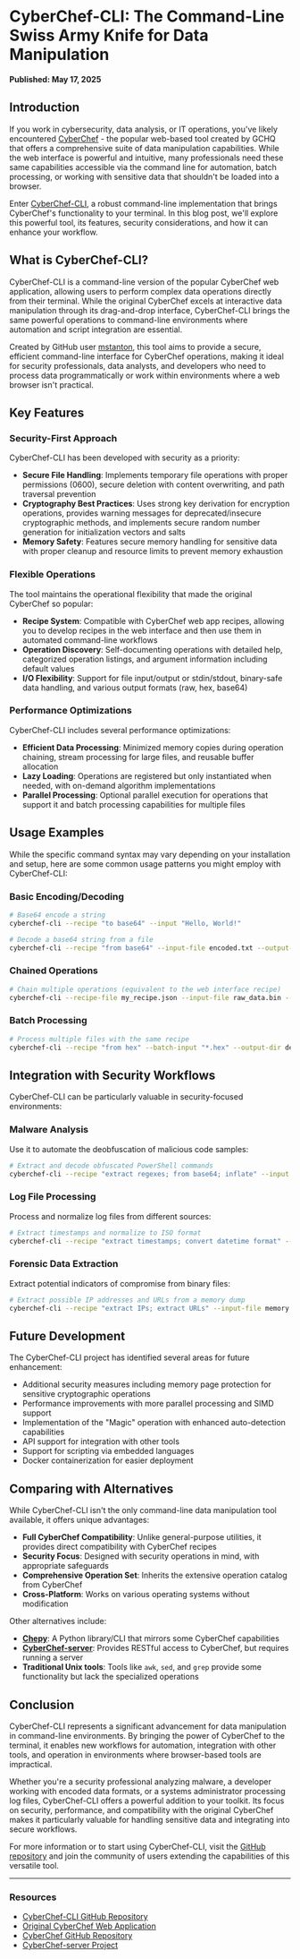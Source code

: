 # CyberChef-CLI: The Command-Line Swiss Army Knife for Data Manipulation

**Published: May 17, 2025**

## Introduction

If you work in cybersecurity, data analysis, or IT operations, you've likely encountered [CyberChef](https://gchq.github.io/CyberChef/) - the popular web-based tool created by GCHQ that offers a comprehensive suite of data manipulation capabilities. While the web interface is powerful and intuitive, many professionals need these same capabilities accessible via the command line for automation, batch processing, or working with sensitive data that shouldn't be loaded into a browser.

Enter [CyberChef-CLI](https://github.com/mstanton/CyberChef-CLI), a robust command-line implementation that brings CyberChef's functionality to your terminal. In this blog post, we'll explore this powerful tool, its features, security considerations, and how it can enhance your workflow.

## What is CyberChef-CLI?

CyberChef-CLI is a command-line version of the popular CyberChef web application, allowing users to perform complex data operations directly from their terminal. While the original CyberChef excels at interactive data manipulation through its drag-and-drop interface, CyberChef-CLI brings the same powerful operations to command-line environments where automation and script integration are essential.

Created by GitHub user [mstanton](https://github.com/mstanton), this tool aims to provide a secure, efficient command-line interface for CyberChef operations, making it ideal for security professionals, data analysts, and developers who need to process data programmatically or work within environments where a web browser isn't practical.

## Key Features

### Security-First Approach

CyberChef-CLI has been developed with security as a priority:

- **Secure File Handling**: Implements temporary file operations with proper permissions (0600), secure deletion with content overwriting, and path traversal prevention
- **Cryptography Best Practices**: Uses strong key derivation for encryption operations, provides warning messages for deprecated/insecure cryptographic methods, and implements secure random number generation for initialization vectors and salts
- **Memory Safety**: Features secure memory handling for sensitive data with proper cleanup and resource limits to prevent memory exhaustion

### Flexible Operations

The tool maintains the operational flexibility that made the original CyberChef so popular:

- **Recipe System**: Compatible with CyberChef web app recipes, allowing you to develop recipes in the web interface and then use them in automated command-line workflows
- **Operation Discovery**: Self-documenting operations with detailed help, categorized operation listings, and argument information including default values
- **I/O Flexibility**: Support for file input/output or stdin/stdout, binary-safe data handling, and various output formats (raw, hex, base64)

### Performance Optimizations

CyberChef-CLI includes several performance optimizations:

- **Efficient Data Processing**: Minimized memory copies during operation chaining, stream processing for large files, and reusable buffer allocation
- **Lazy Loading**: Operations are registered but only instantiated when needed, with on-demand algorithm implementations
- **Parallel Processing**: Optional parallel execution for operations that support it and batch processing capabilities for multiple files

## Usage Examples

While the specific command syntax may vary depending on your installation and setup, here are some common usage patterns you might employ with CyberChef-CLI:

### Basic Encoding/Decoding

```bash
# Base64 encode a string
cyberchef-cli --recipe "to base64" --input "Hello, World!"

# Decode a base64 string from a file
cyberchef-cli --recipe "from base64" --input-file encoded.txt --output-file decoded.txt
```

### Chained Operations

```bash
# Chain multiple operations (equivalent to the web interface recipe)
cyberchef-cli --recipe-file my_recipe.json --input-file raw_data.bin --output-file processed_data.bin
```

### Batch Processing

```bash
# Process multiple files with the same recipe
cyberchef-cli --recipe "from hex" --batch-input "*.hex" --output-dir decoded/
```

## Integration with Security Workflows

CyberChef-CLI can be particularly valuable in security-focused environments:

### Malware Analysis

Use it to automate the deobfuscation of malicious code samples:

```bash
# Extract and decode obfuscated PowerShell commands
cyberchef-cli --recipe "extract regexes; from base64; inflate" --input suspicious.ps1 --output deobfuscated.ps1
```

### Log File Processing

Process and normalize log files from different sources:

```bash
# Extract timestamps and normalize to ISO format
cyberchef-cli --recipe "extract timestamps; convert datetime format" --input-file firewall.log
```

### Forensic Data Extraction

Extract potential indicators of compromise from binary files:

```bash
# Extract possible IP addresses and URLs from a memory dump
cyberchef-cli --recipe "extract IPs; extract URLs" --input-file memory.dmp --output-file iocs.txt
```

## Future Development

The CyberChef-CLI project has identified several areas for future enhancement:

- Additional security measures including memory page protection for sensitive cryptographic operations
- Performance improvements with more parallel processing and SIMD support
- Implementation of the "Magic" operation with enhanced auto-detection capabilities
- API support for integration with other tools
- Support for scripting via embedded languages
- Docker containerization for easier deployment

## Comparing with Alternatives

While CyberChef-CLI isn't the only command-line data manipulation tool available, it offers unique advantages:

- **Full CyberChef Compatibility**: Unlike general-purpose utilities, it provides direct compatibility with CyberChef recipes
- **Security Focus**: Designed with security operations in mind, with appropriate safeguards
- **Comprehensive Operation Set**: Inherits the extensive operation catalog from CyberChef
- **Cross-Platform**: Works on various operating systems without modification

Other alternatives include:

- **[Chepy](https://github.com/securisec/chepy)**: A Python library/CLI that mirrors some CyberChef capabilities
- **[CyberChef-server](https://github.com/gchq/CyberChef-server)**: Provides RESTful access to CyberChef, but requires running a server
- **Traditional Unix tools**: Tools like `awk`, `sed`, and `grep` provide some functionality but lack the specialized operations

## Conclusion

CyberChef-CLI represents a significant advancement for data manipulation in command-line environments. By bringing the power of CyberChef to the terminal, it enables new workflows for automation, integration with other tools, and operation in environments where browser-based tools are impractical.

Whether you're a security professional analyzing malware, a developer working with encoded data formats, or a systems administrator processing log files, CyberChef-CLI offers a powerful addition to your toolkit. Its focus on security, performance, and compatibility with the original CyberChef makes it particularly valuable for handling sensitive data and integrating into secure workflows.

For more information or to start using CyberChef-CLI, visit the [GitHub repository](https://github.com/mstanton/CyberChef-CLI) and join the community of users extending the capabilities of this versatile tool.

---

### Resources

- [CyberChef-CLI GitHub Repository](https://github.com/mstanton/CyberChef-CLI)
- [Original CyberChef Web Application](https://gchq.github.io/CyberChef/)
- [CyberChef GitHub Repository](https://github.com/gchq/CyberChef)
- [CyberChef-server Project](https://github.com/gchq/CyberChef-server)
